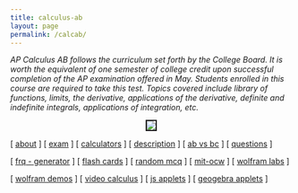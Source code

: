 ```yaml
---
title: calculus-ab
layout: page
permalink: /calcab/
---
```


<i> AP Calculus AB follows the curriculum set forth by the College Board. It is worth the equivalent of one semester of college credit upon successful completion of the AP examination offered in May. Students enrolled in this course are required to take this test. Topics covered include library of functions, limits, the derivative, applications of the derivative, definite and indefinite integrals, applications of integration, etc. </i>

<p align="center"><img src="../d-img/squeeze.png" border="2"> </p>

[ <a href="https://apstudents.collegeboard.org/courses/ap-calculus-ab" target="_blank">about</a> ] 
[ <a href="https://apstudents.collegeboard.org/courses/ap-calculus-ab/assessment" target="_blank">exam</a> ] 
[ <a href="https://apstudents.collegeboard.org/exam-policies-guidelines/calculator-policies" target="_blank">calculators</a> ]
[ <a href="https://apcentral.collegeboard.org/media/pdf/ap-calculus-ab-and-bc-course-and-exam-description.pdf" target="_blank">description</a> ]
[ <a href="https://blog.collegeboard.org/difference-between-ap-calculus-ab-and-bc" target="_blank">ab vs bc</a> ]
[ <a href="https://apcentral.collegeboard.org/courses/ap-calculus-ab/exam/past-exam-questions" target="_blank">questions</a> ]

[ <a href="https://ap-calc.github.io/fr-gen/" target="_blank"> frq - generator</a> ] 
[ <a href="https://ap-calc.github.io/fcards/index.html" target="_blank">flash cards</a> ]
[ <a href="https://ap-calc.github.io/mcq/" target="_blank">random mcq</a> ]
[ <a href="https://ocw.mit.edu/courses/mathematics/18-01sc-single-variable-calculus-fall-2010/" target="_blank">mit-ocw</a> ]
[ <a href="https://ap-calc.github.io/#wolfram" target="_blank">wolfram labs</a> ]

[ <a href="https://demonstrations.wolfram.com/topic.html?topic=Calculus&limit=20" target="_blank"> wolfram demos</a> ] 
[ <a href="https://www.online.math.uh.edu/HoustonACT/videocalculus/index.html" target="_blank">video calculus</a> ]
[ <a href="https://www.integral-domain.org/lwilliams/Applets/index.php" target="_blank"> js applets</a> ]
[ <a href="https://www.geogebra.org/t/calculus?lang=en" target="_blank"> geogebra applets</a> ]

